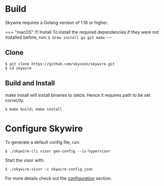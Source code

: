 # **Build**
Skywire requires a Golang version of 1.16 or higher.

=== "macOS"
    !!! Install
        To install the required dependencies if they were not installed before, run:
        ```
        $ brew install go git make
        ```
    ---

## Clone
```
$ git clone https://github.com/skycoin/skywire.git
$ cd skywire
```

## Build and Install
make install will install binaries to `GOBIN`. Hence it requires path to be set correctly.
```
$ make build; make install
```

# **Configure Skywire**  
To generate a default config file, run:
```
$ ./skywire-cli visor gen-config --is-hypervisor
```
Start the visor with:
```
$ ./skywire-visor -c skywire-config.json
```
For more details check out the [configuration]() section.